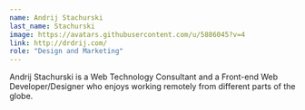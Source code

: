 ```yaml
---
name: Andrij Stachurski
last_name: Stachurski
image: https://avatars.githubusercontent.com/u/5886045?v=4
link: http://drdrij.com/
role: "Design and Marketing"
---
```

Andrij Stachurski is a Web Technology Consultant and a Front-end Web Developer/Designer who enjoys working remotely from different parts of the globe.